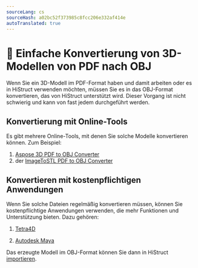 ```yaml
---
sourceLang: cs
sourceHash: a02bc52f373985c8fcc206e332af414e
autoTranslated: true
---
```


# 🔄 Einfache Konvertierung von 3D-Modellen von PDF nach OBJ
Wenn Sie ein 3D-Modell im PDF-Format haben und damit arbeiten oder es in HiStruct verwenden möchten, müssen Sie es in das OBJ-Format konvertieren, das von HiStruct unterstützt wird. Dieser Vorgang ist nicht schwierig und kann von fast jedem durchgeführt werden.

## Konvertierung mit Online-Tools
Es gibt mehrere Online-Tools, mit denen Sie solche Modelle konvertieren können. Zum Beispiel:

1. [Aspose 3D PDF to OBJ Converter](https://products.aspose.app/3d/conversion/pdf-to-obj)
2. der [ImageToSTL PDF to OBJ Converter](https://imagetostl.com/convert/file/pdf/to/obj)

## Konvertieren mit kostenpflichtigen Anwendungen
Wenn Sie solche Dateien regelmäßig konvertieren müssen, können Sie kostenpflichtige Anwendungen verwenden, die mehr Funktionen und Unterstützung bieten. Dazu gehören:

1. [Tetra4D](https://tetra4d.com/)
2) [Autodesk Maya](https://www.autodesk.com/products/maya)


Das erzeugte Modell im OBJ-Format können Sie dann in HiStruct [importieren](importObj.md).